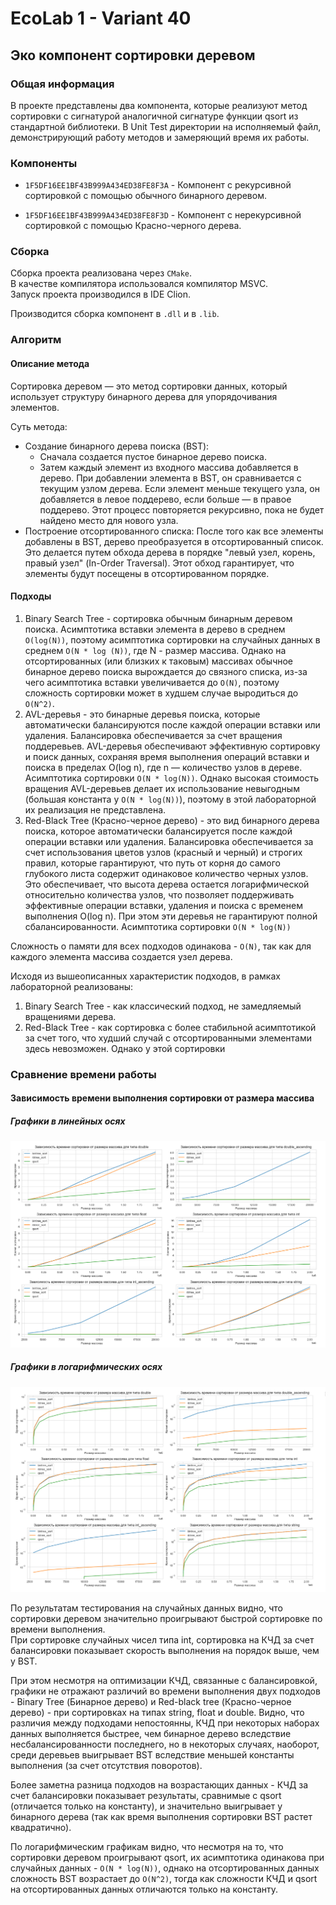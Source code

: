 # EcoLab 1 - Variant 40
## Эко компонент сортировки деревом

### Общая информация

В проекте представлены два компонента, которые реализуют метод сортировки с сигнатурой аналогичной сигнатуре функции qsort из стандартной библиотеки.
В Unit Test директории на исполняемый файл, демонстрирующий работу методов и замеряющий время их работы.

### Компоненты

* `1F5DF16EE1BF43B999A434ED38FE8F3A` - Компонент с рекурсивной сортировкой с помощью обычного бинарного деревом.

* `1F5DF16EE1BF43B999A434ED38FE8F3D` - Компонент с нерекурсивной сортировкой с помощью Красно-черного дерева.


### Cборка

Сборка проекта реализована через `CMake`. \
В качестве компилятора использовался компилятор MSVC. \
Запуск проекта производился в IDE Clion.

Производится сборка компонент в `.dll` и в `.lib`.

### Алгоритм

#### Описание метода

Сортировка деревом — это метод сортировки данных, который использует структуру бинарного дерева для упорядочивания элементов.

Суть метода:
* Создание бинарного дерева поиска (BST):
  * Сначала создается пустое бинарное дерево поиска.
  * Затем каждый элемент из входного массива добавляется в дерево. При добавлении элемента в BST, он сравнивается с текущим узлом дерева. Если элемент меньше текущего узла, он добавляется в левое поддерево, если больше — в правое поддерево. Этот процесс повторяется рекурсивно, пока не будет найдено место для нового узла.
* Построение отсортированного списка:
  После того как все элементы добавлены в BST, дерево преобразуется в отсортированный список. Это делается путем обхода дерева в порядке "левый узел, корень, правый узел" (In-Order Traversal). Этот обход гарантирует, что элементы будут посещены в отсортированном порядке.

#### Подходы

1. Binary Search Tree - сортировка обычным бинарным деревом поиска. Асимптотика вставки элемента в дерево в среднем `O(log(N))`, поэтому асимптотика сортировки на случайных данных в среднем `O(N * log (N))`, где N - размер массива. Однако на отсортированных (или близких к таковым) массивах обычное бинарное дерево поиска вырождается до связного списка, из-за чего асимптотика вставки увеличивается до `O(N)`, поэтому сложность сортировки может в худшем случае выродиться до `O(N^2)`.
2. AVL-деревья - это бинарные деревья поиска, которые автоматически балансируются после каждой операции вставки или удаления. Балансировка обеспечивается за счет вращения поддеревьев. AVL-деревья обеспечивают эффективную сортировку и поиск данных, сохраняя время выполнения операций вставки и поиска в пределах O(log n), где n — количество узлов в дереве. Асимптотика сортировки `O(N * log(N))`. Однако высокая стоимость вращения AVL-деревьев делает их использование невыгодным (большая константа у `O(N * log(N))`), поэтому в этой лабораторной их реализация не представлена. 
3. Red-Black Tree (Красно-черное дерево) - это вид бинарного дерева поиска, которое автоматически балансируется после каждой операции вставки или удаления. Балансировка обеспечивается за счет использования цветов узлов (красный и черный) и строгих правил, которые гарантируют, что путь от корня до самого глубокого листа содержит одинаковое количество черных узлов. Это обеспечивает, что высота дерева остается логарифмической относительно количества узлов, что позволяет поддерживать эффективные операции вставки, удаления и поиска с временем выполнения O(log n). При этом эти деревья не гарантируют полной сбалансированности.  Асимптотика сортировки `O(N * log(N))`

Сложность о памяти для всех подходов одинакова - `O(N)`, так как для каждого элемента массива создается узел дерева.

Исходя из вышеописанных характеристик подходов, в рамках лабораторной реализованы:
1. Binary Search Tree - как классический подход, не замедляемый вращениями дерева.
2. Red-Black Tree - как сортировка с более стабильной асимптотикой за счет того, что худший случай с отсортированными элементами здесь невозможен. Однако у этой сортировки

### Сравнение времени работы

#### Зависимость времени выполнения сортировки от размера массива

##### Графики в линейных осях
![Графики в линейных осях](images/graphs-linear.png)

##### Графики в логарифмических осях
![Графики в логарифмических осях](images/graphs-log.png)

По результатам тестирования на случайных данных видно, что сортировки деревом значительно проигрывают быстрой сортировке по времени выполнения. \
При сортировке случайных чисел типа int, сортировка на КЧД за счет балансировки показывает скорость выполнения на порядок выше, чем у BST.

При этом несмотря на оптимизации КЧД, связанные с балансировкой, графики не отражают различий во времени выполнения двух подходов - Binary Tree (Бинарное дерево) и Red-black tree (Красно-черное дерево) - при сортировках на типах string, float и double.
Видно, что различия между подходами непостоянны, КЧД при некоторых наборах данных выполняется быстрее, чем бинарное дерево вследствие несбалансированности последнего, но в некоторых случаях, наоборот, среди деревьев выигрывает BST вследствие меньшей константы выполнения (за счет отсутствия поворотов).

Более заметна разница подходов на возрастающих данных - КЧД за счет балансировки показывает результаты, сравнимые с qsort (отличается только на константу), и значительно выигрывает у бинарного дерева (так как время выполнения сортировки BST растет квадратично).

По логарифмическим графикам видно, что несмотря на то, что сортировки деревом проигрывают qsort, их асимптотика одинакова при случайных данных - `O(N * log(N))`, однако на отсортированных данных сложность BST возрастает до `O(N^2)`, тогда как сложности КЧД и qsort на отсортированных данных отличаются только на константу.